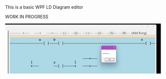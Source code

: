 This is a basic WPF LD Diagram editor

WORK IN PROGRESS

![screenshot](./Screenshot%202024-02-22%20061911.png)
